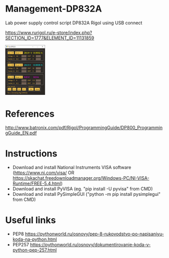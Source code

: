 # Management-DP832A
Lab power supply control script DP832A Rigol using USB connect

https://www.rurigol.ru/e-store/index.php?SECTION_ID=1777&ELEMENT_ID=11131859

<img src="https://github.com/sergey12malyshev/Management-DP832A/blob/master/Screen.png" width=25% height=25%>

# References
http://www.batronix.com/pdf/Rigol/ProgrammingGuide/DP800_ProgrammingGuide_EN.pdf
# Instructions
 - Download and install National Instruments VISA software (https://www.ni.com/visa/ OR https://skachat.freedownloadmanager.org/Windows-PC/NI-VISA-Runtime/FREE-5.4.html)
 - Download and install PyVISA (eg. "pip install -U pyvisa" from CMD)
 - Download and install PySimpleGUI ("python -m pip install pysimplegui" from CMD)
 
# Useful links
 - PEP8 https://pythonworld.ru/osnovy/pep-8-rukovodstvo-po-napisaniyu-koda-na-python.html
 - PEP257 https://pythonworld.ru/osnovy/dokumentirovanie-koda-v-python-pep-257.html 
